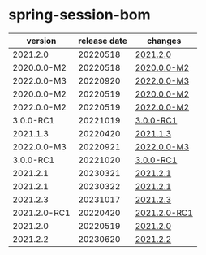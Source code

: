 # spring-session-bom	


|version|release date|changes|
|---|---|---|
|2021.2.0|20220518|[2021.2.0](./2021.2.0-20220518.md)|
|2020.0.0-M2|20220518|[2020.0.0-M2](./2020.0.0-M2-20220518.md)|
|2022.0.0-M3|20220920|[2022.0.0-M3](./2022.0.0-M3-20220920.md)|
|2020.0.0-M2|20220519|[2020.0.0-M2](./2020.0.0-M2-20220519.md)|
|2022.0.0-M2|20220519|[2022.0.0-M2](./2022.0.0-M2-20220519.md)|
|3.0.0-RC1|20221019|[3.0.0-RC1](./3.0.0-RC1-20221019.md)|
|2021.1.3|20220420|[2021.1.3](./2021.1.3-20220420.md)|
|2022.0.0-M3|20220921|[2022.0.0-M3](./2022.0.0-M3-20220921.md)|
|3.0.0-RC1|20221020|[3.0.0-RC1](./3.0.0-RC1-20221020.md)|
|2021.2.1|20230321|[2021.2.1](./2021.2.1-20230321.md)|
|2021.2.1|20230322|[2021.2.1](./2021.2.1-20230322.md)|
|2021.2.3|20231017|[2021.2.3](./2021.2.3-20231017.md)|
|2021.2.0-RC1|20220420|[2021.2.0-RC1](./2021.2.0-RC1-20220420.md)|
|2021.2.0|20220519|[2021.2.0](./2021.2.0-20220519.md)|
|2021.2.2|20230620|[2021.2.2](./2021.2.2-20230620.md)|

